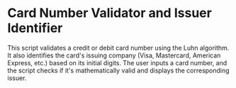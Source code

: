 # Card Number Validator and Issuer Identifier
 This script validates a credit or debit card number using the Luhn algorithm. It also identifies the card's issuing company (Visa, Mastercard, American Express, etc.) based on its initial digits. The user inputs a card number, and the script checks if it's mathematically valid and displays the corresponding issuer.